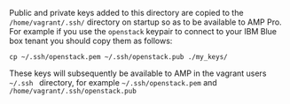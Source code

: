 Public and private keys added to this directory are copied to the `/home/vagrant/.ssh/` directory on startup so as to be available to AMP Pro. For example if you use the `openstack` keypair to connect to your IBM Blue box tenant you should copy them as follows:

```
cp ~/.ssh/openstack.pem ~/.ssh/openstack.pub ./my_keys/
```

These keys will subsequently be available to AMP in the vagrant users `~/.ssh ` directory, for example `~/.ssh/openstack.pem` and `/home/vagrant/.ssh/openstack.pub`